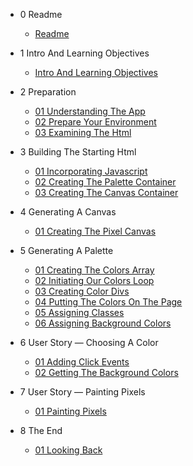 
- 0 Readme
  - [Readme](0-readme/readme.md)

- 1 Intro And Learning Objectives
  - [Intro And Learning Objectives](1-intro-and-learning-objectives/intro-and-learning-objectives.md)

- 2 Preparation
  - [01 Understanding The App](2-preparation/01-understanding-the-app.md)
  - [02 Prepare Your Environment](2-preparation/02-prepare-your-environment.md)
  - [03 Examining The Html](2-preparation/03-examining-the-html.md)

- 3 Building The Starting Html
  - [01 Incorporating Javascript](3-building-the-starting-html/01-incorporating-javascript.md)
  - [02 Creating The Palette Container](3-building-the-starting-html/02-creating-the-palette-container.md)
  - [03 Creating The Canvas Container](3-building-the-starting-html/03-creating-the-canvas-container.md)

- 4 Generating A Canvas
  - [01 Creating The Pixel Canvas](4-generating-a-canvas/01-creating-the-pixel-canvas.md)

- 5 Generating A Palette
  - [01 Creating The Colors Array](5-generating-a-palette/01-creating-the-colors-array.md)
  - [02 Initiating Our Colors Loop](5-generating-a-palette/02-initiating-our-colors-loop.md)
  - [03 Creating Color Divs](5-generating-a-palette/03-creating-color-divs.md)
  - [04 Putting The Colors On The Page](5-generating-a-palette/04-putting-the-colors-on-the-page.md)
  - [05 Assigning Classes](5-generating-a-palette/05-assigning-classes.md)
  - [06 Assigning Background Colors](5-generating-a-palette/06-assigning-background-colors.md)

- 6 User Story — Choosing A Color
  - [01 Adding Click Events](6-user-story-—-choosing-a-color/01-adding-click-events.md)
  - [02 Getting The Background Colors](6-user-story-—-choosing-a-color/02-getting-the-background-colors.md)

- 7 User Story — Painting Pixels
  - [01 Painting Pixels](7-user-story-—-painting-pixels/01-painting-pixels.md)

- 8 The End
  - [01 Looking Back](8-the-end/01-looking-back.md)
